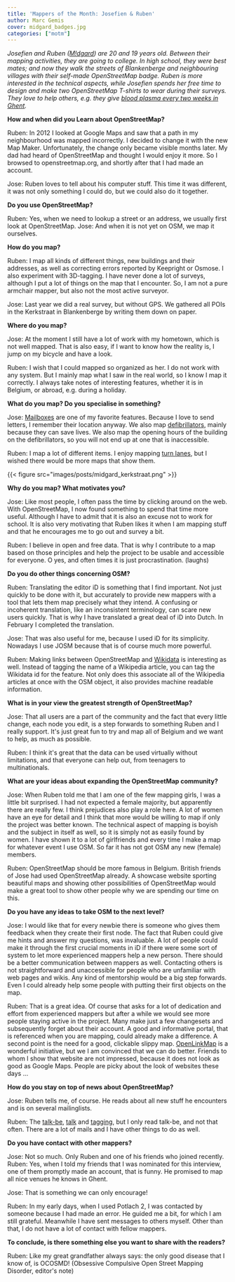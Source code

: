 ```yaml
---
title: 'Mappers of the Month: Josefien & Ruben'
author: Marc Gemis
cover: midgard_badges.jpg
categories: ["motm"]
---
```


_Josefien and Ruben ([M!dgard](https://openstreetmap.org/user/M!dgard)) are 20 and 19 years old. Between their mapping activities, they are going to college. In high school, they were best mates; and now they walk the streets of Blankenberge and neighbouring villages with their self-made OpenStreetMap badge. Ruben is more interested in the technical aspects, while Josefien spends her free time to design and make two OpenStreetMap T-shirts to wear during their surveys. They love to help others, e.g. they give [blood plasma every two weeks in Ghent](https://www.openstreetmap.org/way/334861945)._

**How and when did you Learn about OpenStreetMap?**

Ruben: In 2012 I looked at Google Maps and saw that a path in my neighbourhood was mapped incorrectly. I decided to change it with the new Map Maker. Unfortunately, the change only became visible months later. My dad had heard of OpenStreetMap and thought I would enjoy it more. So I browsed to openstreetmap.org, and shortly after that I had made an account.

Jose: Ruben loves to tell about his computer stuff. This time it was different, it was not only something I could do, but we could also do it together.

**Do you use OpenStreetMap?**

Ruben: Yes, when we need to lookup a street or an address, we usually first look at OpenStreetMap. Jose: And when it is not yet on OSM, we map it ourselves.

**How do you map?**

Ruben: I map all kinds of different things, new buildings and their addresses, as well as correcting errors reported by Keepright or Osmose. I also experiment with 3D-tagging. I have never done a lot of surveys, although I put a lot of things on the map that I encounter. So, I am not a pure armchair mapper, but also not the most active surveyor.

Jose: Last year we did a real survey, but without GPS. We gathered all POIs in the Kerkstraat in Blankenberge by writing them down on paper.

**Where do you map?**

Jose: At the moment I still have a lot of work with my hometown, which is not well mapped. That is also easy, if I want to know how the reality is, I jump on my bicycle and have a look.

Ruben: I wish that I could mapped so organized as her. I do not work with any system. But I mainly map what I saw in the real world, so I know I map it correctly. I always take notes of interesting features, whether it is in Belgium, or abroad, e.g. during a holiday.

**What do you map? Do you specialise in something?**

Jose: [Mailboxes](http://wiki.openstreetmap.org/wiki/Tag:amenity%3Dpost_box) are one of my favorite features. Because I love to send letters, I remember their location anyway. We also map [defibrillators](http://wiki.openstreetmap.org/wiki/Tag:emergency%3Ddefibrillator), mainly because they can save lives. We also map the opening hours of the building on the defibrillators, so you will not end up at one that is inaccessible.

Ruben: I map a lot of different items. I enjoy mapping [turn lanes](http://wiki.openstreetmap.org/wiki/Key:turn), but I wished there would be more maps that show them.

{{< figure src="images/posts/midgard_kerkstraat.png" >}}

**Why do you map? What motivates you?**

Jose: Like most people, I often pass the time by clicking around on the web. With OpenStreetMap, I now found something to spend that time more useful. Although I have to admit that it is also an excuse not to work for school. It is also very motivating that Ruben likes it when I am mapping stuff and that he encourages me to go out and survey a bit.

Ruben: I believe in open and free data. That is why I contribute to a map based on those principles and help the project to be usable and accessible for everyone. O yes, and often times it is just procrastination. (laughs)

**Do you do other things concerning OSM?**

Ruben: Translating the editor iD is something that I find important. Not just quickly to be done with it, but accurately to provide new mappers with a tool that lets them map precisely what they intend. A confusing or incoherent translation, like an inconsistent terminology, can scare new users quickly. That is why I have translated a great deal of iD into Dutch. In February I completed the translation.

Jose: That was also useful for me, because I used iD for its simplicity. Nowadays I use JOSM because that is of course much more powerful.

Ruben: Making links between OpenStreetMap and [Wikidata](http://wikidata.org/) is interesting as well. Instead of tagging the name of a Wikipedia article, you can tag the Wikidata id for the feature. Not only does this associate all of the Wikipedia articles at once with the OSM object, it also provides machine readable information.

**What is in your view the greatest strength of OpenStreetMap?**

Jose: That all users are a part of the community and the fact that every little change, each node you edit, is a step forwards to something Ruben and I really support. It's just great fun to try and map all of Belgium and we want to help, as much as possible.

Ruben: I think it's great that the data can be used virtually without limitations, and that everyone can help out, from teenagers to multinationals.

**What are your ideas about expanding the OpenStreetMap community?**

Jose: When Ruben told me that I am one of the few mapping girls, I was a little bit surprised. I had not expected a female majority, but apparently there are really few. I think prejudices also play a role here. A lot of women have an eye for detail and I think that more would be willing to map if only the project was better known. The technical aspect of mapping is boyish and the subject in itself as well, so it is simply not as easily found by women. I have shown it to a lot of girlfriends and every time I make a map for whatever event I use OSM. So far it has not got OSM any new (female) members.

Ruben: OpenStreetMap should be more famous in Belgium. British friends of Jose had used OpenStreetMap already. A showcase website sporting beautiful maps and showing other possibilities of OpenStreetMap would make a great tool to show other people why we are spending our time on this.

**Do you have any ideas to take OSM to the next level?**

Jose: I would like that for every newbie there is someone who gives them feedback when they create their first node. The fact that Ruben could give me hints and answer my questions, was invaluable. A lot of people could make it through the first crucial moments in iD if there were some sort of system to let more experienced mappers help a new person. There should be a better communication between mappers as well. Contacting others is not straightforward and unaccessible for people who are unfamiliar with web pages and wikis. Any kind of mentorship would be a big step forwards. Even I could already help some people with putting their first objects on the map.

Ruben: That is a great idea. Of course that asks for a lot of dedication and effort from experienced mappers but after a while we would see more people staying active in the project. Many make just a few changesets and subsequently forget about their account. A good and informative portal, that is referenced when you are mapping, could already make a difference. A second point is the need for a good, clickable slippy map. [OpenLinkMap](http://www.openlinkmap.org/) is a wonderful initiative, but we I am convinced that we can do better. Friends to whom I show that website are not impressed, because it does not look as good as Google Maps. People are picky about the look of websites these days ...

**How do you stay on top of news about OpenStreetMap?**

Jose: Ruben tells me, of course. He reads about all new stuff he encounters and is on several mailinglists.

Ruben: The [talk-be](https://lists.openstreetmap.org/listinfo/talk-be), [talk](https://lists.openstreetmap.org/listinfo/talk) and [tagging](https://lists.openstreetmap.org/listinfo/tagging), but I only read talk-be, and not that often. There are a lot of mails and I have other things to do as well.

**Do you have contact with other mappers?**

Jose: Not so much. Only Ruben and one of his friends who joined recently. Ruben: Yes, when I told my friends that I was nominated for this interview, one of them promptly made an account, that is funny. He promised to map all nice venues he knows in Ghent.

Jose: That is something we can only encourage!

Ruben: In my early days, when I used Potlach 2, I was contacted by someone because I had made an error. He guided me a bit, for which I am still grateful. Meanwhile I have sent messages to others myself. Other than that, I do not have a lot of contact with fellow mappers.

**To conclude, is there something else you want to share with the readers?**

Ruben: Like my great grandfather always says: the only good disease that I know of, is OCOSMD! (Obsessive Compulsive Open Street Mapping Disorder, editor's note)
